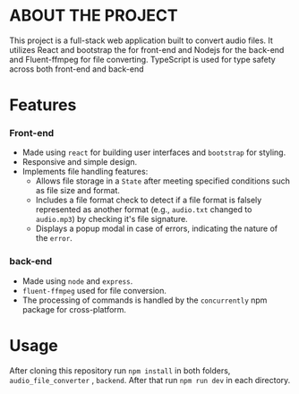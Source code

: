 # ABOUT THE PROJECT

This project is a full-stack web application built to convert audio files. It utilizes React and bootstrap the for front-end and Nodejs for the back-end and Fluent-ffmpeg for file converting. TypeScript is used for type safety across both front-end and back-end

# Features

### Front-end

- Made using `react` for building user interfaces and `bootstrap` for styling.
- Responsive and simple design.
- Implements file handling features:
  - Allows file storage in a `State` after meeting specified conditions such as file size and format.
  - Includes a file format check to detect if a file format is falsely represented as another format (e.g., `audio.txt` changed to `audio.mp3`) by checking it's file signature.
  - Displays a popup modal in case of errors, indicating the nature of the `error`.

### back-end

- Made using `node` and `express`.
- `fluent-ffmpeg` used for file conversion.
- The processing of commands is handled by the `concurrently` npm package for cross-platform.

# Usage

After cloning this repository run `npm install` in both folders, `audio_file_converter` , `backend`. After that run `npm run dev` in each directory.
